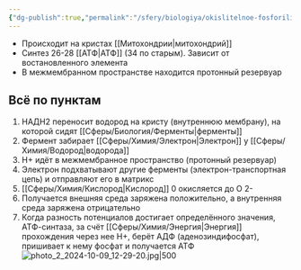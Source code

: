 ```yaml
---
{"dg-publish":true,"permalink":"/sfery/biologiya/okislitelnoe-fosforilirovanie/","tags":["Общаябиология"]}
---
```


- Происходит на кристах [[Митохондрии\|митохондрий]]
- Синтез 26-28 [[АТФ\|АТФ]] (34 по старым). Зависит от востановленного элемента 
- В межмембранном пространстве находится протонный резервуар
## Всё по пунктам
1. НАДН2 переносит водород на кристу (внутреннюю мембрану), на которой сидят [[Сферы/Биология/Ферменты\|ферменты]]
2. Фермент забирает [[Сферы/Химия/Электрон\|Электрон]] у [[Сферы/Химия/Водород\|водорода]]
3.  H+ идёт в межмембранное пространство (протонный резервуар)
4. Электрон подхватывают другие ферменты (электрон-транспортная цепь) и отправляют его в матрикс
5. [[Сферы/Химия/Кислород\|Кислород]] 0 окисляется до O 2-
6. Получается внешняя среда заряжена положительно, а внутренняя среда заряжена отрицательно
7. Когда разность потенциалов достигает определённого значения, АТФ-синтаза, за счёт [[Сферы/Химия/Энергия\|Энергия]] прохождения через нее H+, берёт АДФ (аденозиндифосфат), пришивает к нему фосфат и получается АТФ
![photo_2_2024-10-09_12-29-20.jpg|500](/img/user/%D0%90%D1%80%D1%85%D0%B8%D0%B2/%D0%9A%D1%8D%D1%88/photo_2_2024-10-09_12-29-20.jpg)